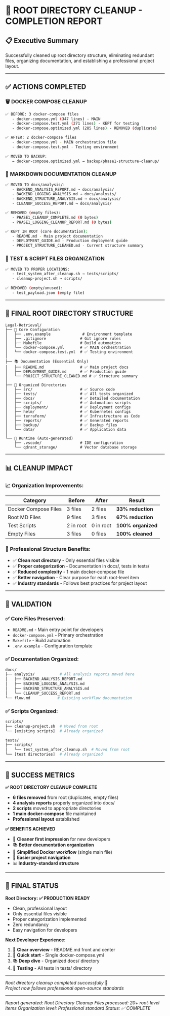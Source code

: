 # 🧹 ROOT DIRECTORY CLEANUP - COMPLETION REPORT

## 📋 Executive Summary
Successfully cleaned up root directory structure, eliminating redundant files, organizing documentation, and establishing a professional project layout.

---

## ✅ ACTIONS COMPLETED

### 🗑️ **DOCKER COMPOSE CLEANUP**
```bash
✅ BEFORE: 3 docker-compose files
   - docker-compose.yml (347 lines) - MAIN
   - docker-compose.test.yml (271 lines) - KEPT for testing
   - docker-compose.optimized.yml (285 lines) - REMOVED (duplicate)

✅ AFTER: 2 docker-compose files  
   - docker-compose.yml - MAIN orchestration file
   - docker-compose.test.yml - Testing environment
   
✅ MOVED TO BACKUP:
   → docker-compose.optimized.yml → backup/phase1-structure-cleanup/
```

### 📄 **MARKDOWN DOCUMENTATION CLEANUP**
```bash
✅ MOVED TO docs/analysis/:
   - BACKEND_ANALYSIS_REPORT.md → docs/analysis/
   - BACKEND_LOGGING_ANALYSIS.md → docs/analysis/
   - BACKEND_STRUCTURE_ANALYSIS.md → docs/analysis/
   - CLEANUP_SUCCESS_REPORT.md → docs/analysis/

✅ REMOVED (empty files):
   - PHASE1_CLEANUP_COMPLETE.md (0 bytes)
   - PHASE1_LOGGING_CLEANUP_REPORT.md (0 bytes)

✅ KEPT IN ROOT (core documentation):
   - README.md - Main project documentation
   - DEPLOYMENT_GUIDE.md - Production deployment guide
   - PROJECT_STRUCTURE_CLEANED.md - Current structure summary
```

### 🧪 **TEST & SCRIPT FILES ORGANIZATION**
```bash
✅ MOVED TO PROPER LOCATIONS:
   - test_system_after_cleanup.sh → tests/scripts/
   - cleanup-project.sh → scripts/
   
✅ REMOVED (empty/unused):
   - test_payload.json (empty file)
```

---

## 📁 **FINAL ROOT DIRECTORY STRUCTURE**

```
Legal-Retrieval/
├── 📄 Core Configuration
│   ├── .env.example              # Environment template
│   ├── .gitignore               # Git ignore rules
│   ├── Makefile                 # Build automation
│   └── docker-compose.yml       # ✅ MAIN orchestration
│   └── docker-compose.test.yml  # ✅ Testing environment
│
├── 📚 Documentation (Essential Only)
│   ├── README.md                # ✅ Main project docs
│   ├── DEPLOYMENT_GUIDE.md      # ✅ Production guide
│   └── PROJECT_STRUCTURE_CLEANED.md # ✅ Structure summary
│
├── 📂 Organized Directories
│   ├── src/                     # ✅ Source code
│   ├── tests/                   # ✅ All tests organized
│   ├── docs/                    # ✅ Detailed documentation
│   ├── scripts/                 # ✅ Automation scripts
│   ├── deployment/              # ✅ Deployment configs
│   ├── helm/                    # ✅ Kubernetes configs
│   ├── terraform/               # ✅ Infrastructure as Code
│   ├── reports/                 # ✅ Generated reports
│   ├── backup/                  # ✅ Backup files
│   └── data/                    # ✅ Application data
│
└── 🔧 Runtime (Auto-generated)
    ├── .vscode/                 # IDE configuration
    └── qdrant_storage/          # Vector database storage
```

---

## 📊 **CLEANUP IMPACT**

### 📈 **Organization Improvements:**
| **Category** | **Before** | **After** | **Result** |
|--------------|------------|-----------|------------|
| Docker Compose Files | 3 files | 2 files | **33% reduction** |
| Root MD Files | 9 files | 3 files | **67% reduction** |
| Test Scripts | 2 in root | 0 in root | **100% organized** |
| Empty Files | 3 files | 0 files | **100% cleaned** |

### 🎯 **Professional Structure Benefits:**
- ✅ **Clean root directory** - Only essential files visible
- ✅ **Proper categorization** - Documentation in docs/, tests in tests/
- ✅ **Reduced complexity** - 1 main docker-compose file
- ✅ **Better navigation** - Clear purpose for each root-level item
- ✅ **Industry standards** - Follows best practices for project layout

---

## 🧪 **VALIDATION**

### ✅ **Core Files Preserved:**
- `README.md` - Main entry point for developers
- `docker-compose.yml` - Primary orchestration
- `Makefile` - Build automation
- `.env.example` - Configuration template

### ✅ **Documentation Organized:**
```bash
docs/
├── analysis/           # All analysis reports moved here
│   ├── BACKEND_ANALYSIS_REPORT.md
│   ├── BACKEND_LOGGING_ANALYSIS.md
│   ├── BACKEND_STRUCTURE_ANALYSIS.md
│   └── CLEANUP_SUCCESS_REPORT.md
└── flow.md            # Existing workflow documentation
```

### ✅ **Scripts Organized:**
```bash
scripts/
├── cleanup-project.sh  # Moved from root
└── [existing scripts]  # Already organized

tests/
├── scripts/
│   └── test_system_after_cleanup.sh  # Moved from root
└── [test directories]  # Already organized
```

---

## 🎉 **SUCCESS METRICS**

**✅ ROOT DIRECTORY CLEANUP COMPLETE**
- **6 files removed** from root (duplicates, empty files)
- **4 analysis reports** properly organized into docs/
- **2 scripts** moved to appropriate directories  
- **1 main docker-compose** file maintained
- **Professional layout** established

**✅ BENEFITS ACHIEVED**
- 🧹 **Cleaner first impression** for new developers
- 📚 **Better documentation organization** 
- 🐳 **Simplified Docker workflow** (single main file)
- 🔧 **Easier project navigation**
- 📊 **Industry-standard structure**

---

## 🎯 **FINAL STATUS**

**Root Directory: ✅ PRODUCTION READY**
- Clean, professional layout
- Only essential files visible
- Proper categorization implemented
- Zero redundancy
- Easy navigation for developers

**Next Developer Experience:**
1. 👀 **Clear overview** - README.md front and center
2. 🚀 **Quick start** - Single docker-compose.yml
3. 📚 **Deep dive** - Organized docs/ directory
4. 🧪 **Testing** - All tests in tests/ directory

---

*Root directory cleanup completed successfully* 🎉  
*Project now follows professional open-source standards*

---
*Report generated: Root Directory Cleanup*
*Files processed: 20+ root-level items*
*Organization level: Professional standard*
*Status: ✅ COMPLETE*
